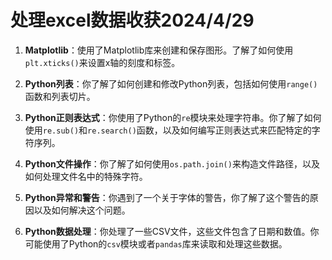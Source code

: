 # 处理excel数据收获2024/4/29



1. **Matplotlib**：使用了Matplotlib库来创建和保存图形。了解了如何使用`plt.xticks()`来设置x轴的刻度和标签。

2. **Python列表**：你了解了如何创建和修改Python列表，包括如何使用`range()`函数和列表切片。

3. **Python正则表达式**：你使用了Python的`re`模块来处理字符串。你了解了如何使用`re.sub()`和`re.search()`函数，以及如何编写正则表达式来匹配特定的字符序列。

4. **Python文件操作**：你了解了如何使用`os.path.join()`来构造文件路径，以及如何处理文件名中的特殊字符。

5. **Python异常和警告**：你遇到了一个关于字体的警告，你了解了这个警告的原因以及如何解决这个问题。

6. **Python数据处理**：你处理了一些CSV文件，这些文件包含了日期和数值。你可能使用了Python的`csv`模块或者`pandas`库来读取和处理这些数据。

